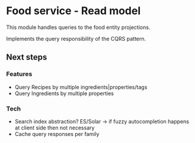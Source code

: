 # Food service - Read model

This module handles queries to the food entity projections.

Implements the query responsibility of the CQRS pattern.

## Next steps
### Features
- Query Recipes by multiple ingredients|properties/tags
- Query Ingredients by multiple properties

### Tech
- Search index abstraction? ES/Solar -> if fuzzy autocompletion happens at client side then not necessary
- Cache query responses per family
